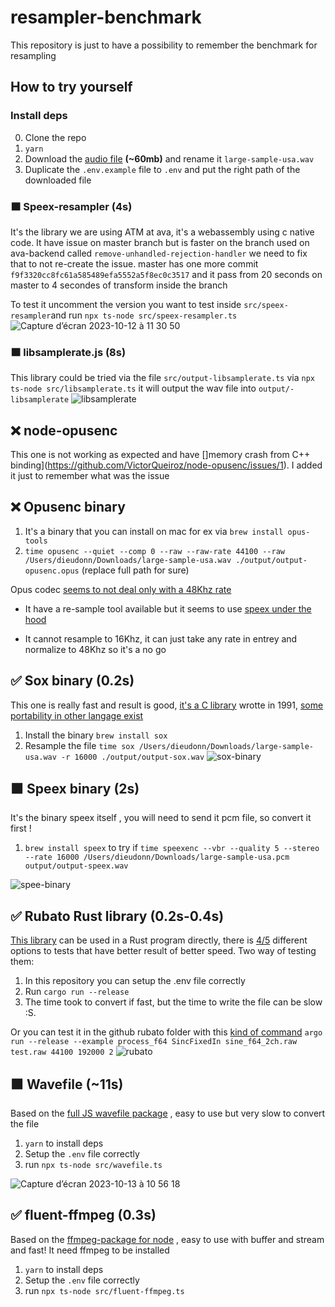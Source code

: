 # resampler-benchmark

This repository is just to have a possibility to remember the benchmark for resampling

## How to try yourself

### Install deps

0. Clone the repo
1. `yarn`
2. Download the [audio file](https://commons.wikimedia.org/wiki/File:%22Going_Home%22,_performed_by_the_United_States_Air_Force_Band.wav) **(~60mb)** and rename it `large-sample-usa.wav`
3. Duplicate the `.env.example` file to `.env` and put the right path of the downloaded file

### 🟧 Speex-resampler (4s)

It's the library we are using ATM at ava, it's a webassembly using c native code.
It have issue on master branch but is faster on the branch used on ava-backend called `remove-unhandled-rejection-handler` we need to fix that to not re-create the issue. master has one more commit `f9f3320cc8fc61a585489efa5552a5f8ec0c3517` and it pass from 20 seconds on master to 4 secondes of transform inside the branch

To test it uncomment the version you want to test inside `src/speex-resampler`and run `npx ts-node src/speex-resampler.ts`
![Capture d’écran 2023-10-12 à 11 30 50](https://github.com/AvaHQ/resampler-benchmark/assets/7901366/d926a8ea-8938-4b03-b53e-3c83d0e193ae)



### 🟧 libsamplerate.js (8s)

This library could be tried via the file `src/output-libsamplerate.ts` via `npx ts-node src/libsamplerate.ts` it will output the wav file into `output/-libsamplerate`
![libsamplerate](https://github.com/AvaHQ/resampler-benchmark/assets/7901366/5db8c7aa-e25e-4385-8104-4553b3de2f5c)

## ❌ node-opusenc

This one is not working as expected and have []memory crash from C++ binding](https://github.com/VictorQueiroz/node-opusenc/issues/1). I added it just to remember what was the issue

## ❌ Opusenc binary

1. It's a binary that you can install on mac for ex via `brew install opus-tools`
2. `time opusenc --quiet --comp 0 --raw --raw-rate 44100 --raw /Users/dieudonn/Downloads/large-sample-usa.wav ./output/output-opusenc.opus` (replace full path for sure)

Opus codec [seems to not deal only with a 48Khz rate](https://wiki.xiph.org/OpusFAQ#How_do_I_use_44.1_kHz_or_some_other_sampling_rate_not_directly_supported_by_Opus.3F)

- It have a re-sample tool available but it seems to use [speex under the hood](https://github.com/xiph/opus-tools/blob/master/src/resample.c#L66)

- It cannot resample to 16Khz, it can just take any rate in entrey and normalize to 48Khz so it's a no go

## ✅ Sox binary (0.2s)

This one is really fast and result is good, [it's a C library](https://sourceforge.net/p/sox/code/ci/master/tree/) wrotte in 1991, [some portability in other langage exist](https://fr.wikipedia.org/wiki/SoX#Bibliothèque)

1. Install the binary `brew install sox`
2. Resample the file `time sox /Users/dieudonn/Downloads/large-sample-usa.wav -r 16000 ./output/output-sox.wav`
![sox-binary](https://github.com/AvaHQ/resampler-benchmark/assets/7901366/b927ce04-3e24-4a85-8559-22d882be1919)

## 🟧 Speex binary (2s)

It's the binary speex itself , you will need to send it pcm file, so convert it first !
1.  `brew install speex` 
to try if `time speexenc --vbr --quality 5 --stereo --rate 16000 /Users/dieudonn/Downloads/large-sample-usa.pcm  output/output-speex.wav`

![spee-binary](https://github.com/AvaHQ/resampler-benchmark/assets/7901366/164b2a29-c27a-4b56-aa1f-f3a40b7e8d55)


## ✅ Rubato Rust library (0.2s-0.4s)

[This library](https://github.com/HEnquist/rubato) can be used in a Rust program directly, there is [4/5](https://github.com/HEnquist/rubato/tree/master/examples) different options to tests that have better result of better speed.
Two way of testing them:

1. In this repository you can setup the .env file correctly
2. Run `cargo run --release`
3. The time took to convert if fast, but the time to write the file can be slow :S.

Or you can test it in the github rubato folder
with this [kind of command](https://github.com/HEnquist/rubato/blob/master/examples/process_f64.rs#L24C5-L24C98) `argo run --release --example process_f64 SincFixedIn sine_f64_2ch.raw test.raw 44100 192000 2`
![rubato](https://github.com/AvaHQ/resampler-benchmark/assets/7901366/f63872f0-3f3b-43e2-a9c3-a1b61b89c80b)

## 🟧 Wavefile (~11s)

Based on the [full JS wavefile package](https://www.npmjs.com/package/wavefile#change-the-sample-rate) , easy to use but very slow to convert the file

1. `yarn` to install deps
2. Setup the `.env` file correctly
3. run `npx ts-node src/wavefile.ts`

![Capture d’écran 2023-10-13 à 10 56 18](https://github.com/AvaHQ/resampler-benchmark/assets/7901366/35a50e81-9248-4cd6-bda0-620a7a5e088b)


## ✅ fluent-ffmpeg (0.3s)

Based on the [ffmpeg-package for node](https://www.npmjs.com/package/fluent-ffmpeg) , easy to use with buffer and stream and fast! It need ffmpeg to be installed

1. `yarn` to install deps
2. Setup the `.env` file correctly
3. run `npx ts-node src/fluent-ffmpeg.ts`
